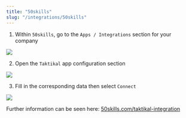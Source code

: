 ```yaml
---
title: "50skills"
slug: "/integrations/50skills"
---
```


1. Within `50skills`, go to the `Apps / Integrations` section for your company

![](/img/portal/integrations/50skills/50skills-1.png)

2. Open the `Taktikal` app configuration section

![](/img/portal/integrations/50skills/50skills-2.png)

3. Fill in the corresponding data then select `Connect`

![](/img/portal/integrations/50skills/50skills-3.png)

Further information can be seen here:
[50skills.com/taktikal-integration](https://help.50skills.com/en/articles/6791680-taktikal-integration)

